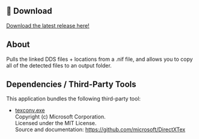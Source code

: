 ## 🚀 Download

[Download the latest release here!](https://github.com/dreary/NifDdsGrabber/releases/latest)


## About
Pulls the linked DDS files + locations from a .nif file, and allows you to copy all of the detected files to an output folder.

## Dependencies / Third-Party Tools

This application bundles the following third-party tool:

- [texconv.exe](https://github.com/microsoft/DirectXTex)  
  Copyright (c) Microsoft Corporation.  
  Licensed under the MIT License.  
  Source and documentation: https://github.com/microsoft/DirectXTex
